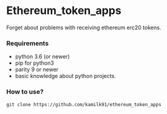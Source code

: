 # Ethereum_token_apps
Forget about problems with receiving ethereum erc20 tokens. 


### Requirements
* python 3.6 (or newer)
* pip for python3 
* parity 9 or newer
* basic knowledge about python projects.

### How to use?
```
git clone https://github.com/kamilk91/ethereum_token_apps

```